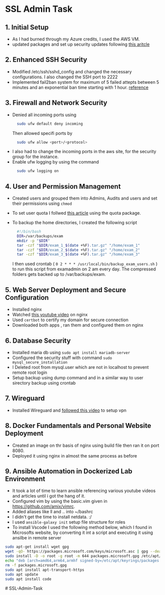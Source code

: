 # SSL Admin Task

## 1. Initial Setup

- As I had burned through my Azure credits, I used the AWS VM.
- updated packages and set up security updates following [this aritcle](https://allthings.how/how-to-enable-automatic-security-updates-with-unattended-upgrades-on-ubuntu-24-04/)

## 2. Enhanced SSH Security

- Modified /etc/ssh/sshd_config and changed the necessary configurations. I also changed the SSH port to 2222
- Implemented fail2ban system for maximum of 5 failed attepts between 5 minutes and an exponential ban time starting with 1 hour. [reference](https://www.digitalocean.com/community/tutorials/how-to-protect-ssh-with-fail2ban-on-ubuntu-20-04)

## 3. Firewall and Network Security

- Denied all incoming ports using
  ```bash
    sudo ufw default deny incoming
  ```
  Then allowed specifi ports by
  ```bash
    sudo ufw allow <port>/<protocol>
  ```
- I also had to change the incoming ports in the aws site, for the security group for the instance.
- Enable ufw logging by using the command
  ```bash
    sudo ufw logging on
  ```

## 4. User and Permission Management

- Created users and grouped them into Admins, Audits and users and set their permissions using `chmod `
- To set user quota I follwed [this article](https://docs.redhat.com/en/documentation/red_hat_enterprise_linux/6/html/storage_administration_guide/ch-disk-quotas) using the quota package.
- To backup the home directories, I created the following script

  ```bash
    #!/bin/bash
    DIR=/var/backups/exam
    mkdir -p "$DIR"
    tar -czf "$DIR/exam_1_$(date +%F).tar.gz" "/home/exam_1"
    tar -czf "$DIR/exam_2_$(date +%F).tar.gz" "/home/exam_2"
    tar -czf "$DIR/exam_3_$(date +%F).tar.gz" "/home/exam_3"
  ```

  I then used crontab ( `0 2 * * * /usr/local/bin/backup_exam_users.sh` ) to run this script from examadmin on 2 am every day.
  The compressed folders gets backed up to /var/backups/exam.

## 5. Web Server Deployment and Secure Configuration

- Installed nginx
- Watched [this youtube video](https://www.youtube.com/watch?v=9t9Mp0BGnyI) on nginx
- Used `certbot` to certify my domain for secure connection
- Downloaded both apps , ran them and configured them on nginx

## 6. Database Security

- Installed maria db using `sudo apt install mariadb-server`
- Configured the security stuff with command `sudo mysql_secure_installation`
- I Deleted root from mysql.user which are not in localhost to prevent remote root login
- Setup backup using dump command and in a similar way to user sirectory backup using crontab

## 7. Wireguard

- Installed Wireguard and [followed this video](https://www.youtube.com/watch?v=bVKNSf1p1d0) to setup vpn

## 8. Docker Fundamentals and Personal Website Deployment

- Created an image on thr basis of nginx using build file then ran it on port 8080.
- Deployed it using nginx in almost the same process as before

## 9. Ansible Automation in Dockerized Lab Environment

- It took a lot of time to learn ansible referencing various youtube videos and articles until i got the hang of it.
- Configured vim by using the basic.vim given in https://github.com/amix/vimrc.
- Added aliases like ll and .. into ~/bashrc
- I didn't get the time to install netdata. :/
- I used `ansible-galaxy init` setup file structure for roles
- To install Vscode I used the following method below, which I found in Microsofts website, by converting it int a script and executing it using ansilbe in remote server

```bash
sudo apt-get install wget gpg
wget -qO- https://packages.microsoft.com/keys/microsoft.asc | gpg --dearmor > packages.microsoft.gpg
sudo install -D -o root -g root -m 644 packages.microsoft.gpg /etc/apt/keyrings/packages.microsoft.gpg
echo "deb [arch=amd64,arm64,armhf signed-by=/etc/apt/keyrings/packages.microsoft.gpg] https://packages.microsoft.com/repos/code stable main" |sudo tee /etc/apt/sources.list.d/vscode.list > /dev/null
rm -f packages.microsoft.gpg
sudo apt install apt-transport-https
sudo apt update
sudo apt install code
```
#   S S L - A d m i n - T a s k 
 
 
